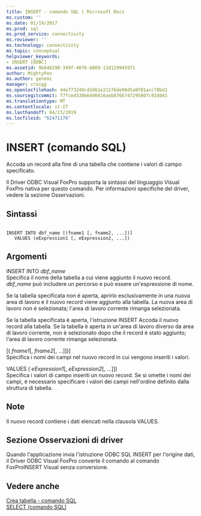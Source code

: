 ```yaml
---
title: INSERT - comando SQL | Microsoft Docs
ms.custom: ''
ms.date: 01/19/2017
ms.prod: sql
ms.prod_service: connectivity
ms.reviewer: ''
ms.technology: connectivity
ms.topic: conceptual
helpviewer_keywords:
- INSERT [ODBC]
ms.assetid: 9b648198-349f-46f6-b869-13d129945971
author: MightyPen
ms.author: genemi
manager: craigg
ms.openlocfilehash: 44e773248cd2d61e211f6de98d5a0f81acc78bd1
ms.sourcegitcommit: f7fced330b64d6616aeb8766747295807c92dd41
ms.translationtype: MT
ms.contentlocale: it-IT
ms.lasthandoff: 04/23/2019
ms.locfileid: "62471176"
---
```

# <a name="insert---sql-command"></a>INSERT (comando SQL)
Accoda un record alla fine di una tabella che contiene i valori di campo specificato.  
  
 Il Driver ODBC Visual FoxPro supporta la sintassi del linguaggio Visual FoxPro nativa per questo comando. Per informazioni specifiche del driver, vedere la sezione Osservazioni.  
  
## <a name="syntax"></a>Sintassi  
  
```  
  
INSERT INTO dbf_name [(fname1 [, fname2, ...])]  
   VALUES (eExpression1 [, eExpression2, ...])  
```  
  
## <a name="arguments"></a>Argomenti  
 INSERT INTO *dbf_name*  
 Specifica il nome della tabella a cui viene aggiunto il nuovo record. *dbf_name* può includere un percorso e può essere un'espressione di nome.  
  
 Se la tabella specificata non è aperta, aprirlo esclusivamente in una nuova area di lavoro e il nuovo record viene aggiunto alla tabella. La nuova area di lavoro non è selezionata; l'area di lavoro corrente rimanga selezionata.  
  
 Se la tabella specificata è aperta, l'istruzione INSERT Accoda il nuovo record alla tabella. Se la tabella è aperta in un'area di lavoro diverso da area di lavoro corrente, non è selezionato dopo che il record è stato aggiunto; l'area di lavoro corrente rimanga selezionata.  
  
 [( *fname1*[, *fname2*[, ...]])]  
 Specifica i nomi dei campi nel nuovo record in cui vengono inseriti i valori.  
  
 VALUES ( *eExpression1*[, *eExpression2*[, ...]])  
 Specifica i valori di campo inseriti un nuovo record. Se si omette i nomi dei campi, è necessario specificare i valori dei campi nell'ordine definito dalla struttura di tabella.  
  
## <a name="remarks"></a>Note  
 Il nuovo record contiene i dati elencati nella clausola VALUES.  
  
## <a name="driver-remarks"></a>Sezione Osservazioni di driver  
 Quando l'applicazione invia l'istruzione ODBC SQL INSERT per l'origine dati, il Driver ODBC Visual FoxPro converte il comando al comando FoxProINSERT Visual senza conversione.  
  
## <a name="see-also"></a>Vedere anche  
 [Crea tabella - comando SQL](../../odbc/microsoft/create-table-sql-command.md)   
 [SELECT (comando SQL)](../../odbc/microsoft/select-sql-command.md)
